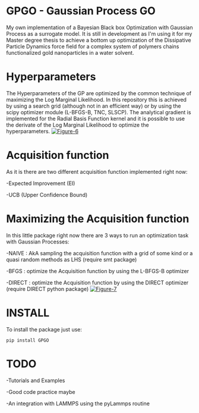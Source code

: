 # GPGO - Gaussian Process GO
My own implementation of a Bayesian Black box Optimization with Gaussian Process as a surrogate model.
It is still in development as I'm using it for my Master degree thesis to achieve a bottom up optimization of the Dissipative
Particle Dynamics force field for a complex system of polymers chains functionalized gold nanoparticles in a water solvent. 

# Hyperparameters
The Hyperparameters of the GP are optimized by the common technique of maximizing the Log Marginal Likelihood. In this repository this is achieved by using a search grid (although not in an efficient way) or by using the scipy optimizer module (L-BFGS-B, TNC, SLSCP).
The analytical gradient is implemented for the Radial Basis Function kernel and it is possible to use the derivate of the Log Marginal Likelihood to optimize the hyperparameters.
<a href="https://ibb.co/D8yvW3x"><img src="https://i.ibb.co/pR8MwCt/Figure-6.png" alt="Figure-6" border="0"></a>

# Acquisition function
As it is there are two different acquisition function implemented right now:

-Expected Improvement (EI)

-UCB (Upper Confidence Bound)

# Maximizing the Acquisition function 
In this little package right now there are 3 ways to run an optimization task with Gaussian Processes:

-NAIVE : AkA sampling the acquisition function with a grid of some kind or a quasi random methods as LHS (require smt package)

-BFGS : optimize the Acquisition function by using the L-BFGS-B optimizer

-DIRECT : optimize the Acquisition function by using the DIRECT optimizer (require DIRECT python package)
<a href="https://ibb.co/GPSM0cm"><img src="https://i.ibb.co/f0wN24J/Figure-7.png" alt="Figure-7" border="0"></a>

# INSTALL

To install the package just use:
```
pip install GPGO
```
# TODO

-Tutorials and Examples

-Good code practice maybe 

-An integration with LAMMPS using the pyLammps routine





